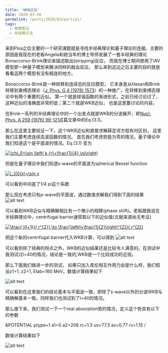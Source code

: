```yaml
---
title: 'WKB近似'
date: 2020-03-30
permalink: /posts/2020/03/partial/
tags:
  - 物理笔记
  - 半经典方法
---
```

来到Pisa之后主要的一个研究课题就是寻找半经典理论和量子理论的连接。主要的原因是我现在的老板Angela和她当年的博士导师发展了一套半经典的理论Bonaccorso-Brink理论来描述敲出(stripping)反应， 而我在博士期间使用了IAV模型即一种量子模型来解决同样的敲出反应。 那么来到这边之后主要的目的就是看看这两个模型有没有相连的地方。


Bonaccorso-Brink是一种转移到连续态的反应模型， 它本身是从Hasan和Brink转移到束缚态理论（<a href="https://jinleiphys.github.io/files/hasan1978.pdf">J. Phys. G 4 (1978) 1573</a>）的一种推广。在转移到束缚态理论中有两个重要的近似。 第一个就是球谐函数的渐进形式，之前已经讨论过了，这种近似的准确度非常的低；第二个就是WKB近似， 也是这里要讨论的内容。

在Brink一系列的半经典理论中的一个出发点就是WKB的分波展开，即<a href="https://jinleiphys.github.io/files/landowne1976.pdf">Nucl. Phys. A 259 (1976) 99-121</a>这篇文章中的Eq.(3.1)。

那么在这里主要验证一下，这个WKB近似和直接求解薛定谔方程有何区别， 这里我们主要考虑连续态波函数的情况。 首先我们考虑势能为零的情况，量子理论中我们知道这个是平面波的情况。Eq.(3.1) 变为

<a href="https://www.codecogs.com/eqnedit.php?latex=\chi_0=\sin&space;\left(&space;k&space;{r}&plus;\frac{1}{4}&space;\pi\right)" target="_blank"><img src="https://latex.codecogs.com/gif.latex?\chi_0=\sin&space;\left(&space;k&space;{r}&plus;\frac{1}{4}&space;\pi\right)" title="\chi_0=\sin \left( k {r}+\frac{1}{4} \pi\right)" /></a>

但是在量子理论中我们知道s-wave的平面波为spherical Bessel function

<a href="https://www.codecogs.com/eqnedit.php?latex=j_{0}(x)=\sin&space;x" target="_blank"><img src="https://latex.codecogs.com/gif.latex?j_{0}(x)=\sin&space;x" title="j_{0}(x)=\sin x" /></a>

可以看到中间差了1/4 pi这个系数


那么现在考虑只有p-wave的平面波，通过数值求解我们得到下面的结果
![alt text](https://jinleiphys.github.io/files/planewave_wkb_1.png)

可以看到WKB近似与精确解相比有一个微小的相移(phase shift)。老板跟我说在半经典理论中，centrifugal barrier通常取以下的近似值(文献来源尚无考证)

<a href="https://www.codecogs.com/eqnedit.php?latex=\frac{&space;l(l&plus;1)}{&space;r^{2}}&space;\to&space;\frac{\left(l&plus;\frac{1}{2}\right)^{2}}{&space;r^{2}}" target="_blank"><img src="https://latex.codecogs.com/gif.latex?\frac{&space;l(l&plus;1)}{&space;r^{2}}&space;\to&space;\frac{\left(l&plus;\frac{1}{2}\right)^{2}}{&space;r^{2}}" title="\frac{ l(l+1)}{ r^{2}} \to \frac{\left(l+\frac{1}{2}\right)^{2}}{ r^{2}}" /></a>

把这个新的centrifugal barrier代入WKB计算，可以得到
![alt text](https://jinleiphys.github.io/files/planewave_wkb_2.png)

可以看到除了经典的拐点之外，WKB的近似结果还是比较令人满意的。在测试中我测试过l=40的情况，结论是一致的,WKB是一个比较成功的近视。

那么下面我们做进一步的测试， 如果只加入库伦相互作用力会是什么样，我们假设z1=1, z2=1, Elab=160 MeV。数值计算结果如下

![alt text](https://jinleiphys.github.io/files/planewave_wkb_3.png)

可以看到在这里我们的结论基本与平面波一致，即除了s-wave以外的分波WKB与精确解基本一致。同样我们也测试到了l=40的情况。

那么接下来，我们测试一下一个real absorption势的情况，定义这个势具有以下的参数

&POTENTIAL ptype=1 a1=0 a2=208 rc=1.3
            uv=77.3 av=0.77 rv=1.15 /

数值计算结果如下

![alt text](https://jinleiphys.github.io/files/planewave_wkb_4.png)

